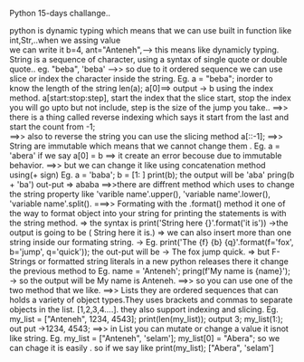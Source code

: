 Python 15-days challange..

python is dynamic typing which means that we can use built in function like int,Str,..when we assing value  
 we can write it b=4, ant="Anteneh",--> this means like dynamicly typing.
String is a sequence of character, using a syntax of single quote or double quote..
eg. "beba", 'beba'
-->> so due to it ordered sequence we can use slice or index the character inside the string.
Eg. a = "beba";
inorder to know the length of the string len(a);
a[0]==> output -> b using the index method.
a[start:stop:step], start the index that the slice start, stop the index you will go upto but not include, step is the size of the jump you take..
==>> there is a thing called reverse indexing which says it start from the last and start the count from -1;  
==>> also to reverse the string you can use the slicing method a[::-1];
==>> String are immutable which means that we cannot change them .
Eg. a = 'abera'
if we say a[0] = b ==> it create an error becouse due to immutable behavior.
==>> but we can change it like using concatenation method using(+ sign)
Eg. a = 'baba';
b = [1: ]
print(b); the output will be 'aba'
pring(b + 'ba') out-put => ababa
==>>there are diffrent method which uses to change the string property like 'varible name'.upper(), 'variable name'.lower(), 'variable name'.split().
===>> Formating with the .format() method
it one of the way to format object into your string for printing the statements is with the string method.
=> the syntax is print('String here {}'.format('it is'))
->the output is going to be ( String here it is.)
=> we can also insert more than one string inside our formating string.
-> Eg. print('The {f} {b} {q}'.format(f='fox', b='jump', q='quick'));
the out-put will be -> The fox jump quick.
=> but F-Strings or formatted string literals in a new python releases there it change the previous method to
Eg. name = 'Anteneh';
pring(f'My name is {name}');
-> so the output will be My name is Anteneh.
==>> so you can use one of the two method that we like.
==>> Lists they are ordered sequences that can holds a variety of object types.They uses brackets and commas to separate objects in the list.
[1,2,3,4....]. they also support indexing and slicing.
Eg. my_list = ["Anteneh", 1234, 4543];
print(len(my_list)); output 3;
my_list(1:); out put ->1234, 4543;
==>> in List you can mutate or change a value it isnot like string.
Eg. my_list = ["Anteneh", 'selam'];
my_list[0] = "Abera"; so we can chage it is easily .
so if we say like print(my_list);
["Abera", 'selam']

